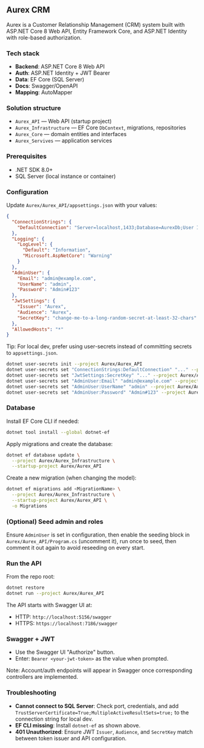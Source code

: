 ## Aurex CRM

Aurex is a Customer Relationship Management (CRM) system built with ASP.NET Core 8 Web API, Entity Framework Core, and ASP.NET Identity with role-based authorization.

### Tech stack
- **Backend**: ASP.NET Core 8 Web API
- **Auth**: ASP.NET Identity + JWT Bearer
- **Data**: EF Core (SQL Server)
- **Docs**: Swagger/OpenAPI
- **Mapping**: AutoMapper

### Solution structure
- `Aurex_API` — Web API (startup project)
- `Aurex_Infrastructure` — EF Core `DbContext`, migrations, repositories
- `Aurex_Core` — domain entities and interfaces
- `Aurex_Servives` — application services

### Prerequisites
- .NET SDK 8.0+
- SQL Server (local instance or container)

### Configuration
Update `Aurex/Aurex_API/appsettings.json` with your values:

```json
{
  "ConnectionStrings": {
    "DefaultConnection": "Server=localhost,1433;Database=AurexDb;User Id=sa;Password=YourStrong@Passw0rd;TrustServerCertificate=True;MultipleActiveResultSets=true;"
  },
  "Logging": {
    "LogLevel": {
      "Default": "Information",
      "Microsoft.AspNetCore": "Warning"
    }
  },
  "AdminUser": {
    "Email": "admin@example.com",
    "UserName": "admin",
    "Password": "Admin#123"
  },
  "JwtSettings": {
    "Issuer": "Aurex",
    "Audience": "Aurex",
    "SecretKey": "change-me-to-a-long-random-secret-at-least-32-chars"
  },
  "AllowedHosts": "*"
}
```

Tip: For local dev, prefer using user-secrets instead of committing secrets to `appsettings.json`.

```bash
dotnet user-secrets init --project Aurex/Aurex_API
dotnet user-secrets set "ConnectionStrings:DefaultConnection" "..." --project Aurex/Aurex_API
dotnet user-secrets set "JwtSettings:SecretKey" "..." --project Aurex/Aurex_API
dotnet user-secrets set "AdminUser:Email" "admin@example.com" --project Aurex/Aurex_API
dotnet user-secrets set "AdminUser:UserName" "admin" --project Aurex/Aurex_API
dotnet user-secrets set "AdminUser:Password" "Admin#123" --project Aurex/Aurex_API
```

### Database
Install EF Core CLI if needed:

```bash
dotnet tool install --global dotnet-ef
```

Apply migrations and create the database:

```bash
dotnet ef database update \
  --project Aurex/Aurex_Infrastructure \
  --startup-project Aurex/Aurex_API
```

Create a new migration (when changing the model):

```bash
dotnet ef migrations add <MigrationName> \
  --project Aurex/Aurex_Infrastructure \
  --startup-project Aurex/Aurex_API \
  -o Migrations
```

### (Optional) Seed admin and roles
Ensure `AdminUser` is set in configuration, then enable the seeding block in `Aurex/Aurex_API/Program.cs` (uncomment it), run once to seed, then comment it out again to avoid reseeding on every start.

### Run the API
From the repo root:

```bash
dotnet restore
dotnet run --project Aurex/Aurex_API
```

The API starts with Swagger UI at:
- HTTP: `http://localhost:5156/swagger`
- HTTPS: `https://localhost:7186/swagger`

### Swagger + JWT
- Use the Swagger UI "Authorize" button.
- Enter: `Bearer <your-jwt-token>` as the value when prompted.

Note: Account/auth endpoints will appear in Swagger once corresponding controllers are implemented.

### Troubleshooting
- **Cannot connect to SQL Server**: Check port, credentials, and add `TrustServerCertificate=True;MultipleActiveResultSets=true;` to the connection string for local dev.
- **EF CLI missing**: Install `dotnet-ef` as shown above.
- **401 Unauthorized**: Ensure JWT `Issuer`, `Audience`, and `SecretKey` match between token issuer and API configuration.

